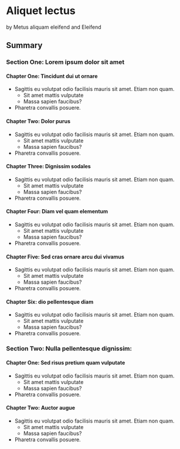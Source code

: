 # Aliquet lectus

by Metus aliquam eleifend and Eleifend

## Summary

### Section One: Lorem ipsum dolor sit amet

#### Chapter One: Tincidunt dui ut ornare

- Sagittis eu volutpat odio facilisis mauris sit amet. Etiam non quam.
	- Sit amet mattis vulputate
	- Massa sapien faucibus?
- Pharetra convallis posuere.


#### Chapter Two: Dolor purus
- Sagittis eu volutpat odio facilisis mauris sit amet. Etiam non quam.
	- Sit amet mattis vulputate
	- Massa sapien faucibus?
- Pharetra convallis posuere.

#### Chapter Three: Dignissim sodales

- Sagittis eu volutpat odio facilisis mauris sit amet. Etiam non quam.
	- Sit amet mattis vulputate
	- Massa sapien faucibus?
- Pharetra convallis posuere.

#### Chapter Four: Diam vel quam elementum 

- Sagittis eu volutpat odio facilisis mauris sit amet. Etiam non quam.
	- Sit amet mattis vulputate
	- Massa sapien faucibus?
- Pharetra convallis posuere.

#### Chapter Five: Sed cras ornare arcu dui vivamus

- Sagittis eu volutpat odio facilisis mauris sit amet. Etiam non quam.
	- Sit amet mattis vulputate
	- Massa sapien faucibus?
- Pharetra convallis posuere.

#### Chapter Six: dio pellentesque diam

- Sagittis eu volutpat odio facilisis mauris sit amet. Etiam non quam.
	- Sit amet mattis vulputate
	- Massa sapien faucibus?
- Pharetra convallis posuere.


### Section Two: Nulla pellentesque dignissim:

#### Chapter One: Sed risus pretium quam vulputate

- Sagittis eu volutpat odio facilisis mauris sit amet. Etiam non quam.
	- Sit amet mattis vulputate
	- Massa sapien faucibus?
- Pharetra convallis posuere.

#### Chapter Two: Auctor augue

- Sagittis eu volutpat odio facilisis mauris sit amet. Etiam non quam.
	- Sit amet mattis vulputate
	- Massa sapien faucibus?
- Pharetra convallis posuere.
